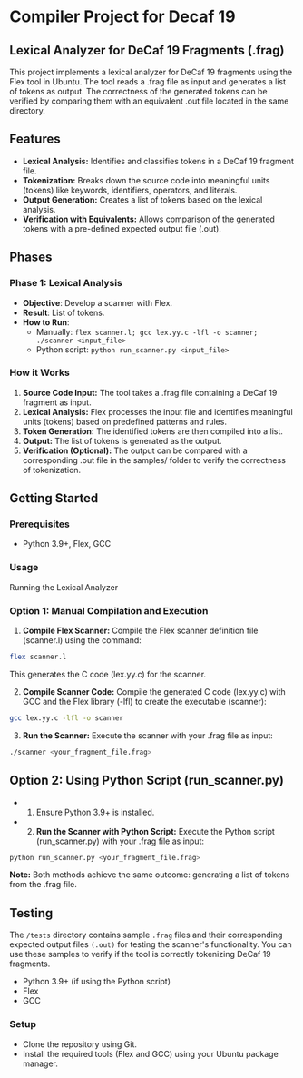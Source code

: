 # Compiler Project for Decaf 19

## Lexical Analyzer for DeCaf 19 Fragments (.frag)

This project implements a lexical analyzer for DeCaf 19 fragments using the Flex tool in Ubuntu. The tool reads a .frag file as input and generates a list of tokens as output. The correctness of the generated tokens can be verified by comparing them with an equivalent .out file located in the same directory.

## Features

- **Lexical Analysis:** Identifies and classifies tokens in a DeCaf 19 fragment file.
- **Tokenization:** Breaks down the source code into meaningful units (tokens) like keywords, identifiers, operators, and literals.
- **Output Generation:** Creates a list of tokens based on the lexical analysis.
- **Verification with Equivalents:** Allows comparison of the generated tokens with a pre-defined expected output file (.out).

## Phases

### Phase 1: Lexical Analysis

- **Objective**: Develop a scanner with Flex.
- **Result**: List of tokens.
- **How to Run**:
  - Manually: `flex scanner.l; gcc lex.yy.c -lfl -o scanner; ./scanner <input_file>`
  - Python script: `python run_scanner.py <input_file>`

### How it Works

1. **Source Code Input:** The tool takes a .frag file containing a DeCaf 19 fragment as input.
2. **Lexical Analysis:** Flex processes the input file and identifies meaningful units (tokens) based on predefined patterns and rules.
3. **Token Generation:** The identified tokens are then compiled into a list.
4. **Output:** The list of tokens is generated as the output.
5. **Verification (Optional):** The output can be compared with a corresponding .out file in the samples/ folder to verify the correctness of tokenization.

## Getting Started

### Prerequisites

- Python 3.9+, Flex, GCC

### Usage

Running the Lexical Analyzer

### Option 1: Manual Compilation and Execution

1. **Compile Flex Scanner:** Compile the Flex scanner definition file (scanner.l) using the command:

```bash
flex scanner.l
```

This generates the C code (lex.yy.c) for the scanner.

2. **Compile Scanner Code:** Compile the generated C code (lex.yy.c) with GCC and the Flex library (-lfl) to create the executable (scanner):

```bash
gcc lex.yy.c -lfl -o scanner
```

3. **Run the Scanner:** Execute the scanner with your .frag file as input:

```bash
./scanner <your_fragment_file.frag>
```

## Option 2: Using Python Script (run_scanner.py)

- 1. Ensure Python 3.9+ is installed.
- 2. **Run the Scanner with Python Script:** Execute the Python script (run_scanner.py) with your .frag file as input:

```bash
python run_scanner.py <your_fragment_file.frag>
```

**Note:** Both methods achieve the same outcome: generating a list of tokens from the .frag file.

## Testing

The `/tests` directory contains sample `.frag` files and their corresponding expected output files `(.out)` for testing the scanner's functionality. You can use these samples to verify if the tool is correctly tokenizing DeCaf 19 fragments.

- Python 3.9+ (if using the Python script)
- Flex
- GCC

### Setup

- Clone the repository using Git.
- Install the required tools (Flex and GCC) using your Ubuntu package manager.
